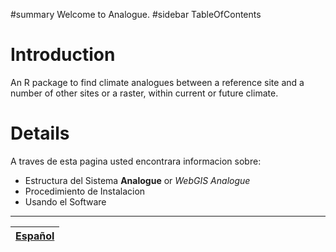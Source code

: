 ﻿#summary Welcome to Analogue.
#sidebar TableOfContents

# Introduction #

An R package to find climate analogues between a reference site and a number of other sites or a raster, within current or future climate.


# Details #

A traves de esta pagina usted encontrara informacion sobre:
  * Estructura del Sistema **Analogue** or _WebGIS Analogue_
  * Procedimiento de Instalacion
  * Usando el Software


---

| [Español](http://code.google.com/p/webgis-analogues/wiki/Welcome?wl=es) |
|:-------------------------------------------------------------------------|
